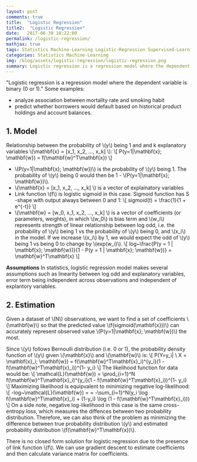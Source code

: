 ```yaml
---
layout: post
comments: true
title:  "Logistic Regression"
title2:  "Logistic Regression"
date:   2017-06-30 10:22:00
permalink: /logistic-regression/
mathjax: true
tags: Statistics Machine-Learning Logistic-Regression Supervised-Learning
categories: Statistics Machine-Learning
img: /blog/assets/logistic-regression/logistic-regression.png
summary: Logistic regression is a regression model where the dependent variable is binary...
---
```



"Logistic regression is a regression model where the dependent variable is binary (0 or 1)."
Some examples:
* analyze association between mortality rate and smoking habit
* predict whether borrowers would default based on historical product holdings and account balances.

## 1. Model
Relationship between the probability of \\(y\\) being 1 and and k explanatory variables \\(\mathbf{x} = [x_1, x_2, ..., x_k] \\):
\\[
P(y=1\|\mathbf{x}; \mathbf{w}) = f(\mathbf{w}^T\mathbf{x})
\\]

* \\(P(y=1\|\mathbf{x}; \mathbf{w})\\) is the probability of \\(y\\) being 1. The probability of \\(y\\) being 0 would then be 1 - \\(P(y=1\|\mathbf{x}; \mathbf{w})\\).
* \\(\mathbf{x} = [x_1, x_2, ..., x_k] \\) is a vector of explainatory variables
* Link function \\(f\\) is logistic sigmoid in this case. Sigmoid function has S -shape with output always between 0 and 1:
\\[
sigmoid(t) = \frac{1}{1 + e^{-t}}
\\]
* \\(\mathbf{w} = [w_0, x_1, x_2, ..., x_k] \\) is a vector of coefficients (or parameters, weights), in which \\(w_0\\) is bias term and \\(w_i\\) represents strength of linear relationship between log odd, i.e. the probability of \\(y\\) being 1 vs the probability of \\(y\\) being 0, and \\(x_i\\) in the model. If we increase \\(x_i\\) by 1, we would expect the odd of \\(y\\) being 1 vs being 0 to change by \\(exp(w_i)\\).
\\[
log~\frac{P(y = 1 \| \mathbf{x}; \mathbf{w})}{1 - P(y = 1 \| \mathbf{x}; \mathbf{w})} = \mathbf{w}^T\mathbf{x}
\\]

__Assumptions__
In statistics, logistic regression model makes several assumptions such as linearity between log odd and explanatory variables, error term being independent across observations and independent of explantory variables.

## 2. Estimation
Given a dataset of \\(N\\) observations, we want to find a set of coefficients \\(\mathbf{w}\\) so that the predicted value \\(f(sigmoid(\mathbf{x}))\\) can accurately represent observed value \\(P(y=1\|\mathbf{x}; \mathbf{w})\\) the most.

Since \\(y\\) follows Bernoulli distribution (i.e. 0 or 1), the probability density function of \\(y\\) given \\(\mathbf{x}\\) and \\(\mathbf{w}\\) is:
\\[
P(Y=y\_i| \ X = \mathbf{x}\_i; \mathbf{w}) = f(\mathbf{w}^T\mathbf{x}\_i)^{y_i}\(1 - f(\mathbf{w}^T\mathbf{x}\_i))^{1- y_i}
\\]
The likelihood function for data would be:
\\[
\mathcal{L}(\mathbf{w}) = \prod_{i=1}^N f(\mathbf{w}^T\mathbf{x}\_i)^{y_i}\(1 - f(\mathbf{w}^T\mathbf{x}\_i))^{1- y_i}
\\]
Maximizing likelihood is equipvalent to minimizing negative log-likelihood:
\\[
\-log~\mathcal{L}(\mathbf{w}) = = -\sum\_{i=1}^N(y\_i \log f(\mathbf{w}^T\mathbf{x}\_i) + (1-y\_i) \log (1 - f(\mathbf{w}^T\mathbf{x}\_i)))
\\]
On a side note, negative log-likelihood in this case is the same cross-entropy loss, which measures the diffences between two probability distribution. Therefore, we can also think of the problem as minimizing the difference between true probability distribution \\(y\\) and estimated probability distribution \\(f(\mathbf{w}^T\mathbf{x})\\).

There is no closed form solution for logistic regression due to the presence of link function \\(f\\). We can use gradient descent to estimate coefficients and then calculate variance matrix for coefficients.

<!--
## 3. Multi-class classification
We can extend logistic regression model to handle cases when the dependent variable is categorical with more than 2 values, i.e. multi-nomial distribution. Several common extensions are:
- One vs All model: build C logistic regression models, each predicting odd of \\(y\\) being class \\(C\_i\\) vs not being class \\(C\_i\\). Then, choose class with the highest probability out of C predictions.
\\[
log~\frac{P(y = C\_i \| \mathbf{x}; \mathbf{w}\_i)}{1 - P(y = C\_i \| \mathbf{x}; \mathbf{w}\_i)} = \mathbf{w\_i}^T\mathbf{x}
\\]
- One vs One model: builg C(C-1) logistics regression models, each predicting odd of \\(y\\) being class \\(C\_i\\) vs being class \\(C\_j\\). Then, choose class with the most votes out of C(C-1) predictions.
\\[
log~\frac{P(y = C\_i \| \mathbf{x}; \mathbf{w}\_ij)}{P(y = C\_j \| \mathbf{x}; \mathbf{w}\_ij)} = \mathbf{w\_ij}^T\mathbf{x}
\\]
- Baseline category logit model
- Cumulative logit model
- Adjacent category logit model

Multi-class classification can also be handled with Softmax regression which is a neural network model. 
